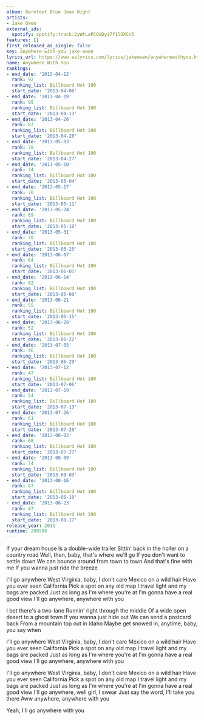 ```yaml
---
album: Barefoot Blue Jean Night
artists:
- Jake Owen
external_ids:
  spotify: spotify:track:2yWtLaPCOUDyi7f1lOXCn5
features: []
first_released_as_single: false
key: anywhere-with-you-jake-owen
lyrics_url: https://www.azlyrics.com/lyrics/jakeowen/anywherewithyou.html
name: Anywhere With You
rankings:
- end_date: '2013-04-12'
  rank: 92
  ranking_list: Billboard Hot 100
  start_date: '2013-04-06'
- end_date: '2013-04-19'
  rank: 95
  ranking_list: Billboard Hot 100
  start_date: '2013-04-13'
- end_date: '2013-04-26'
  rank: 87
  ranking_list: Billboard Hot 100
  start_date: '2013-04-20'
- end_date: '2013-05-03'
  rank: 78
  ranking_list: Billboard Hot 100
  start_date: '2013-04-27'
- end_date: '2013-05-10'
  rank: 74
  ranking_list: Billboard Hot 100
  start_date: '2013-05-04'
- end_date: '2013-05-17'
  rank: 70
  ranking_list: Billboard Hot 100
  start_date: '2013-05-11'
- end_date: '2013-05-24'
  rank: 69
  ranking_list: Billboard Hot 100
  start_date: '2013-05-18'
- end_date: '2013-05-31'
  rank: 70
  ranking_list: Billboard Hot 100
  start_date: '2013-05-25'
- end_date: '2013-06-07'
  rank: 64
  ranking_list: Billboard Hot 100
  start_date: '2013-06-01'
- end_date: '2013-06-14'
  rank: 62
  ranking_list: Billboard Hot 100
  start_date: '2013-06-08'
- end_date: '2013-06-21'
  rank: 55
  ranking_list: Billboard Hot 100
  start_date: '2013-06-15'
- end_date: '2013-06-28'
  rank: 52
  ranking_list: Billboard Hot 100
  start_date: '2013-06-22'
- end_date: '2013-07-05'
  rank: 46
  ranking_list: Billboard Hot 100
  start_date: '2013-06-29'
- end_date: '2013-07-12'
  rank: 47
  ranking_list: Billboard Hot 100
  start_date: '2013-07-06'
- end_date: '2013-07-19'
  rank: 54
  ranking_list: Billboard Hot 100
  start_date: '2013-07-13'
- end_date: '2013-07-26'
  rank: 61
  ranking_list: Billboard Hot 100
  start_date: '2013-07-20'
- end_date: '2013-08-02'
  rank: 68
  ranking_list: Billboard Hot 100
  start_date: '2013-07-27'
- end_date: '2013-08-09'
  rank: 74
  ranking_list: Billboard Hot 100
  start_date: '2013-08-03'
- end_date: '2013-08-16'
  rank: 87
  ranking_list: Billboard Hot 100
  start_date: '2013-08-10'
- end_date: '2013-08-23'
  rank: 87
  ranking_list: Billboard Hot 100
  start_date: '2013-08-17'
release_year: 2011
runtime: 209586
---
```

If your dream house
Is a double-wide trailer
Sittin' back in the holler on a country road
Well, then, baby, that's where we'll go
If you don't want to settle down
We can bounce around from town to town
And that's fine with me
If you wanna just ride the breeze

I'll go anywhere
West Virginia, baby, I don't care
Mexico on a wild hair
Have you ever seen California
Pick a spot on any old map
I travel light and my bags are packed
Just as long as I'm where you're at
I'm gonna have a real good view
I'll go anywhere, anywhere with you

I bet there's a two-lane
Runnin' right through the middle
Of a wide open desert to a ghost town
If you wanna just hide out
We can send a postcard back
From a mountain top out in Idaho
Maybe get snowed in, anytime, baby, you say when

I'll go anywhere
West Virginia, baby, I don't care
Mexico on a wild hair
Have you ever seen California
Pick a spot on any old map
I travel light and my bags are packed
Just as long as I'm where you're at
I'm gonna have a real good view
I'll go anywhere, anywhere with you

I'll go anywhere
West Virginia, baby, I don't care
Mexico on a wild hair
Have you ever seen California
Pick a spot on any old map
I travel light and my bags are packed
Just as long as I'm where you're at
I'm gonna have a real good view
I'll go anywhere, well girl, I swear
Just say the word, I'll take you there
Aww anywhere, anywhere with you

Yeah, I'll go anywhere with you
